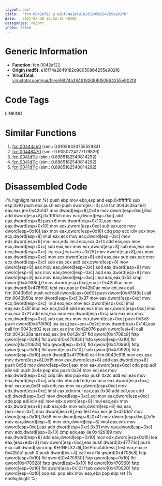 ```yaml
---
layout: post
title:  "fcn.0042af22 @ e16f74a2849182d98050864255e902f8"
date:   2021-08-30 15:52:19 +0300
categories: report
index: false
---
```


# Generic Information
- **Function:** fcn.0042af22
- **Origin (md5):** e16f74a2849182d98050864255e902f8
- **VirusTotal:** [virustotal.com/gui/file/e16f74a2849182d98050864255e902f8][virustotal_ref]

# Code Tags
<span class="tag" id="LINKING">LINKING</span>


# Similar Functions

1. [fcn.00444ab0][similar_1_ref] (sim.: 0.9103942075552934)
2. [fcn.00448470][similar_2_ref] (sim.: 0.9050724277179826)
3. [fcn.0041d11c][similar_3_ref] (sim.: 0.8985182540814292)
4. [fcn.0041d11c][similar_4_ref] (sim.: 0.8985182540814292)
5. [fcn.0041d11c][similar_5_ref] (sim.: 0.8985182540814292)


# Disassembled Code

{% highlight nasm %}
push ebp
mov ebp,esp
and esp,0xfffffff8
sub esp,0x10
push ebx
push edi
push dword[esi+4]
call fcn.0043c38a
test eax,eax
jne 0x42b1d7
mov dword[esp+8],0x4e
mov dword[esp+0xc],0xd
add dword[esp+8],0xffffffcb
mov eax,dword[esp+0xc]
add eax,dword[esp+8]
push 6
mov dword[esp+0x10],eax
mov eax,dword[esp+0x10]
mov ecx,dword[esp+0xc]
sub eax,ecx
mov dword[esp+0x10],eax
mov eax,dword[esp+0x10]
cdq
pop ecx
idiv ecx
mov ecx,dword[esp+8]
imul eax,ecx
mov ecx,dword[esp+0xc]
mov edx,dword[esp+8]
imul ecx,edx
imul ecx,ecx,0x14
add eax,ecx
mov ecx,dword[esp+0xc]
sub eax,ecx
mov ecx,dword[esp+8]
sub eax,ecx
mov ecx,dword[esp+0xc]
lea eax,[eax+ecx+0x25]
mov dword[esp+8],eax
mov eax,dword[esp+0xc]
mov ecx,dword[esp+8]
add eax,eax
sub eax,ecx
mov ecx,dword[esp+0xc]
sub eax,ecx
add eax,dword[esp+8]
mov dword[esp+8],eax
mov eax,dword[esp+0xc]
add eax,dword[esp+8]
mov dword[esp+8],eax
mov eax,dword[esp+0xc]
add eax,dword[esp+8]
mov dword[esp+8],eax
mov eax,dword[esp+0xc]
imul eax,eax,0x52
cmp dword[0x478f8c],0
mov dword[esp+0xc],eax
je 0x42b0ac
mov eax,dword[0x478f90]
test eax,eax
je 0x42b0ac
mov edi,eax
call fcn.0043b5b1
push edi
call dword[eax+0x60]
push dword[0x478f8c]
call fcn.0043b50e
mov dword[esp+0xc],0x37
mov eax,dword[esp+0xc]
mov ecx,dword[esp+0xc]
imul eax,ecx
mov ecx,dword[esp+0xc]
imul eax,eax,0x5f
imul ecx,ecx,0x29
add eax,ecx
mov ecx,dword[esp+0xc]
imul ecx,ecx,0x21
add eax,ecx
mov ecx,dword[esp+0xc]
sub eax,ecx
mov ecx,dword[esp+0xc]
sub eax,ecx
mov ecx,dword[esp+0xc]
push 0x3e8
push dword[0x478f90]
lea eax,[eax+ecx+0x2c]
mov dword[esp+0x14],eax
call fcn.0043cd02
test eax,eax
jne 0x42b076
push dword[esi+4]
call fcn.0043c38a
test eax,eax
jne 0x42b1d7
fld qword[0x4708c8]
fstp qword[esp+0x10]
fld qword[0x470930]
fstp qword[esp+0x10]
fld qword[0x470928]
fstp qword[esp+0x10]
fld qword[0x470960]
fstp qword[esp+0x10]
fld qword[esp+0x10]
fsub qword[0x470920]
fstp qword[esp+0x10]
push dword[0x4779b4]
call fcn.0043c618
mov ecx,eax
mov dword[esp+8],0x15
mov eax,dword[esp+8]
add eax,dword[esp+8]
push 0x5d
mov dword[esp+0xc],eax
mov eax,dword[esp+0xc]
cdq
pop edi
idiv edi
push 0x4a
pop ebx
push 0x34
mov edi,eax
mov eax,dword[esp+0xc]
cdq
idiv ebx
pop ebx
push 0x2c
add edi,eax
mov eax,dword[esp+0xc]
cdq
idiv ebx
add edi,eax
mov eax,dword[esp+0xc]
imul eax,eax,0x3f
sub edi,eax
mov eax,dword[esp+0xc]
mov edx,dword[esp+0xc]
imul eax,edx
imul eax,eax,0x38
add edi,eax
add edi,dword[esp+0xc]
mov dword[esp+0xc],edi
mov eax,dword[esp+0xc]
cdq
pop edi
idiv edi
mov edx,dword[esp+8]
imul eax,edx
mov edx,dword[esp+8]
sub eax,edx
mov edx,dword[esp+8]
lea eax,[eax+edx+0xf]
mov dword[esp+8],eax
test ecx,ecx
je 0x42b1d7
mov dword[esp+0x10],0x58
mov dword[esp+8],0x4f
mov dword[esp+0xc],0x1e
mov eax,dword[esp+8]
mov edx,dword[esp+8]
imul eax,edx
mov dword[esp+0xc],eax
add dword[esp+0xc],0x31
mov eax,dword[esp+0xc]
mov edx,dword[esp+0x10]
cmp edx,eax
jle 0x42b189
mov eax,dword[esp+8]
add eax,dword[esp+0x10]
mov edx,dword[esp+0x10]
lea eax,[eax+edx+2]
mov dword[esp+0xc],eax
push dword[0x47774c]
push ecx
call dword[sym.imp.KERNEL32.dll_GetProcAddress]
test eax,eax
je 0x42b1a1
push 0
push dword[esi+4]
call eax
fld qword[0x4708c8]
fstp qword[esp+0x10]
fld qword[0x470930]
fstp qword[esp+0x10]
fld qword[0x470928]
fstp qword[esp+0x10]
fld qword[0x470960]
fstp qword[esp+0x10]
fld qword[esp+0x10]
fsub qword[0x470920]
fstp qword[esp+0x10]
pop edi
pop ebx
mov esp,ebp
pop ebp
ret
{% endhighlight %}


[similar_1_ref]: /report/fcn.00444ab0@4fe6510221c33bf023f6abed461fc13f
[similar_2_ref]: /report/fcn.00448470@4fe6510221c33bf023f6abed461fc13f
[similar_3_ref]: /report/fcn.0041d11c@fb9b7d22bc1c143ac66b0575cbdd088d
[similar_4_ref]: /report/fcn.0041d11c@912f1d013a0d6151bc7a7cef6da1b2a0
[similar_5_ref]: /report/fcn.0041d11c@152885a790b99953ce23874f0947b7bd
[virustotal_ref]: https://www.virustotal.com/gui/file/e16f74a2849182d98050864255e902f8